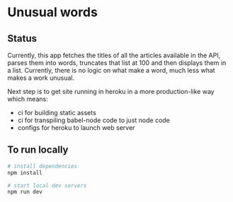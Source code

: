 # Unusual words

## Status

Currently, this app fetches the titles of all the articles available in the API, parses them into words, truncates that list at 100 and then displays them in a list. Currently, there is no logic on what make a word, much less what makes a work unusual.

Next step is to get site running in heroku in a more production-like way which means:

-   ci for building static assets
-   ci for transpiling babel-node code to just node code
-   configs for heroku to launch web server

## To run locally

```bash
# install dependencies
npm install

# start local dev servers
npm run dev
```
